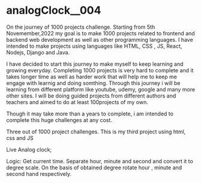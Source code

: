 # analogClock__004
On the journey of 1000 projects challenge. Starting from 5th Novemember,2022 my goal is to make 1000 projects related to frontend and backend web development as well as other programming languages. I have intended to make projects using languages like HTML, CSS , JS, React, Nodejs, Django and Java.

I have decided to start this journey to make myself to keep learning and growing everyday. Completing 1000 projects is very hard to complete and it takes longer time as well as harder work that will help me to keep me engage with learnig and doing somthing. Through this journey i will be learning from different platform like youtube, udemy, google and many more other sites. I will be doing guided projects from different authors and teachers and aimed to do at least 100projects of my own.

Though it may take more than a years to complete, i am intended to complete this huge challenges at any cost.

Three out of 1000 project challenges. This is my third project using  html, css and JS


Live Analog clock;

Logic: Get current time. Separate hour, minute and second and convert it to degree scale. On the basis of obtained degree rotate hour , minute and second hand respectively.
